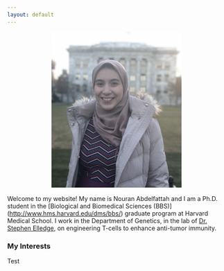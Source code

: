 ```yaml
---
layout: default
---
```


<div style="text-align:center"><img src="images/Nouran.JPG" width="300"></div>

Welcome to my website! My name is Nouran Abdelfattah and I am a Ph.D. student in the [Biological and Biomedical Sciences (BBS)] (http://www.hms.harvard.edu/dms/bbs/) graduate program at Harvard Medical School. I work in the Department of Genetics, in the lab of [Dr. Stephen Elledge](https://elledge.hms.harvard.edu/), on engineering T-cells to enhance anti-tumor immunity.

### My Interests

Test

<!-- ![alt text](images/Nouran.JPG) -->
